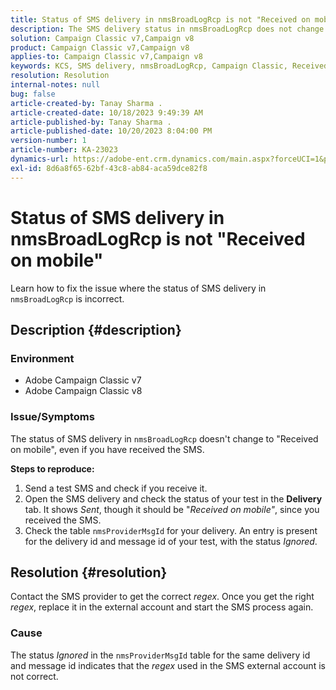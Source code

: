 ```yaml
---
title: Status of SMS delivery in nmsBroadLogRcp is not "Received on mobile"
description: The SMS delivery status in nmsBroadLogRcp does not change to "Received on mobile", even if the user has received the SMS.
solution: Campaign Classic v7,Campaign v8
product: Campaign Classic v7,Campaign v8
applies-to: Campaign Classic v7,Campaign v8
keywords: KCS, SMS delivery, nmsBroadLogRcp, Campaign Classic, Received on mobile
resolution: Resolution
internal-notes: null
bug: false
article-created-by: Tanay Sharma .
article-created-date: 10/18/2023 9:49:39 AM
article-published-by: Tanay Sharma .
article-published-date: 10/20/2023 8:04:00 PM
version-number: 1
article-number: KA-23023
dynamics-url: https://adobe-ent.crm.dynamics.com/main.aspx?forceUCI=1&pagetype=entityrecord&etn=knowledgearticle&id=6764ffa4-9b6d-ee11-8df0-6045bd0061cb
exl-id: 8d6a8f65-62bf-43c8-ab84-aca59dce82f8
---
```

# Status of SMS delivery in nmsBroadLogRcp is not "Received on mobile"


Learn how to fix the issue where the status of SMS delivery in `nmsBroadLogRcp` is incorrect.

## Description {#description}


### Environment

- Adobe Campaign Classic v7
- Adobe Campaign Classic v8


### Issue/Symptoms

The status of SMS delivery in `nmsBroadLogRcp` doesn't change to "Received on mobile", even if you have received the SMS.

<b>Steps to reproduce:</b>

1. Send a test SMS and check if you receive it.
2. Open the SMS delivery and check the status of your test in the <b>Delivery</b> tab. It shows *Sent*, though it should be "*Received on mobile"*, since you received the SMS.
3. Check the table `nmsProviderMsgId` for your delivery. An entry is present for the delivery id and message id of your test, with the status *Ignored*.



## Resolution {#resolution}


Contact the SMS provider to get the correct *regex*. Once you get the right *regex*, replace it in the external account and start the SMS process again.

### Cause

The status *Ignored* in the `nmsProviderMsgId` table for the same delivery id and message id indicates that the *regex* used in the SMS external account is not correct.
